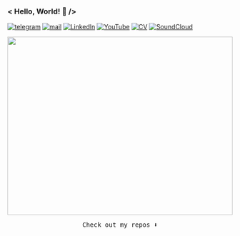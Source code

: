 ### < Hello, World! 👋 />

[![telegram](https://img.shields.io/static/v1?style=flat-square&message=telegram&color=26A5E4&logo=Telegram&logoColor=FFFFFF&label=)](https://t.me/matasoff)
[![mail](https://img.shields.io/badge/gmail-c14438?style=flat-square&message=gmail&logo=Gmail&logoColor=white&link=mailto:dmatasoff@gmail.com)](mailto:dmatasoff@gmail.com)
[![Linkedln](https://img.shields.io/badge/linkedin-0077B5?style=flat-square&logo=linkedin&logoColor=white)](https://www.linkedin.com/in/matasoff/)
[![YouTube](https://img.shields.io/static/v1?style=flat-square&message=youtube&color=FF0000&logo=YouTube&logoColor=FFFFFF&label=)](https://www.youtube.com/playlist?list=PLoRecSpuX3mW6philcR22vSKK72txna5w)
[![CV](https://img.shields.io/static/v1?style=flat-square&message=cv&color=222222&logo=Canva&logoColor=00C4CC&label=)](https://www.canva.com/design/DAFHajYHKog/iBupZrL591GzOYTccpyvxQ/view?utm_content=DAFHajYHKog&utm_campaign=designshare&utm_medium=link&utm_source=publishsharelink)
[![SoundCloud](https://img.shields.io/static/v1?style=flat-square&message=SoundCloud&color=FF3300&logo=SoundCloud&logoColor=FFFFFF&label=)](https://soundcloud.com/zero-point-of-view/sets/selected)

<div id="header" align="center">
  <img src="https://i.kym-cdn.com/photos/images/original/001/010/572/5e5.gif" width="100%" height="400px"/>
</div>

<p align="center">
<samp>Check out my repos ⬇️</samp>
</p>
